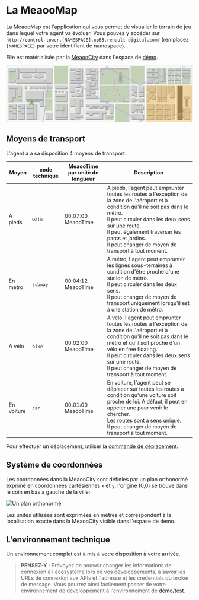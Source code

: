 # La MeaooMap

La MeaooMap est l'application qui vous permet de visualier le terrain de jeu dans lequel votre agent va évoluer. Vous pouvez y accéder sur `http://control-tower.[NAMESPACE].xp65.renault-digital.com/` (remplacez `[NAMESPACE]` par votre identifiant de namespace).

Elle est matérialisée par la [MeaooCity](city.md) dans l'espace de [démo](demo.md).

![en orange, la zone de l'aéroport](assets/meaoocity.png "en orange, la zone de l'aéroport")

## <a name="vehicle_type"></a> Moyens de transport

L'agent a à sa disposition 4 moyens de transport.

| Moyen | code technique | MeaooTime par unitè de longueur | Description |
|---|---|---|---|
| A pieds | `walk` | 00:07:00 MeaooTime | A pieds, l'agent peut emprunter toutes les routes à l'exception de la zone de l'aéroport et à condition qu'il ne soit pas dans le métro.</br>Il peut circuler dans les deux sens sur une route.</br>Il peut également traverser les parcs et jardins.</br>Il peut changer de moyen de transport à tout moment. |
| En métro | `subway` | 00:04:12 MeaooTime | A métro, l'agent peut emprunter les lignes sous-terraines à condition d'être proche d'une station de métro.</br>Il peut circuler dans les deux sens.</br>Il peut changer de moyen de transport uniquement lorsqu'il est à une station de métro.|
| A vélo | `bike` | 00:02:00 MeaooTime | A vélo, l'agent peut emprunter toutes les routes à l'exception de la zone de l'aéroport et à condition qu'il ne soit pas dans le métro et qu'il soit proche d'un vélo en free floating.</br>Il peut circuler dans les deux sens sur une route.</br>Il peut changer de moyen de transport à tout moment. |
| En voiture | `car` | 00:01:00 MeaooTime | En voiture, l'agent peut se déplacer sur toutes les routes à condition qu'une voiture soit proche de lui. A défaut, il peut en appeler une pour venir le chercher.</br>Les routes sont à sens unique.</br>Il peut changer de moyen de transport à tout moment.|

Pour effectuer un déplacement, utiliser la [commande de déplacement](command.md#move).

## <a name="coord"></a> Système de coordonnées

Les coordonnées dans la MeaooCity sont définies par un plan orthonormé exprimé en coordonnées cartésiennes `x` et `y`, l'origine (0,0) se trouve dans le coin en bas à gauche de la ville:

![Un plan orthonormé](https://upload.wikimedia.org/wikipedia/commons/thumb/0/05/2D_Cartesian_Coordinates_Fr.svg/400px-2D_Cartesian_Coordinates_Fr.svg.png "Un plan orthonormé")

Les unités utilisées sont exprimées en mètres et correspondent à la localisation exacte dans la MeaooCity visible dans l'espace de démo.

## L'environnement technique

Un environnement complet est à mis à votre disposition à votre arrivée.

> **PENSEZ-Y** : Prévoyez de pouvoir changer les informations de connexion à l'écosystème lors de vos développements, à savoir les URLs de connexion aux APIs et l'adresse et les credentials du broker de message. Vous pourrez ainsi facilement passer de votre environnement de développement à l'environnement de [démo/test](demo.md).
